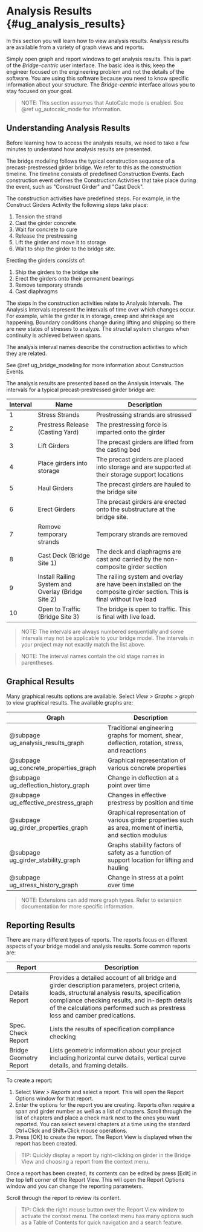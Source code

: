 Analysis Results {#ug_analysis_results}
==============================================
In this section you will learn how to view analysis results. Analysis results are available from a variety of graph views and reports. 

Simply open graph and report windows to get analysis results. This is part of the _Bridge-centric_ user interface. The basic idea is this; keep the engineer focused on the engineering problem and not the details of the software. You are using this software because you need to know specific information about your structure. The _Bridge-centric_ interface allows you to stay focused on your goal.

> NOTE: This section assumes that AutoCalc mode is enabled. See @ref ug_autocalc_mode for information.

Understanding Analysis Results
------------------------------
Before learning how to access the analysis results, we need to take a few minutes to understand how analysis results are presented. 

The bridge modeling follows the typical construction sequence of a precast-prestressed girder bridge. We refer to this as the construction timeline. The timeline consists of predefined Construction Events. Each construction event defines the Construction Activities that take place during the event, such as "Construct Girder" and "Cast Deck".

The construction activities have predefined steps. For example, in the Construct Girders Activity the following steps take place:
1. Tension the strand
2. Cast the girder concrete
3. Wait for concrete to cure
4. Release the prestressing
5. Lift the girder and move it to storage
6. Wait to ship the girder to the bridge site.

Erecting the girders consists of:
1. Ship the girders to the bridge site
2. Erect the girders onto their permanent bearings
3. Remove temporary strands
4. Cast diaphragms

The steps in the construction activities relate to Analysis Intervals. The Analysis Intervals represent the intervals of time over which changes occur. For example, while the girder is in storage, creep and shrinkage are happening. Boundary conditions change during lifting and shipping so there are new states of stresses to analyze. The structal system changes when continuity is achieved between spans.

The analysis interval names describe the construction activities to which they are related. 

See @ref ug_bridge_modeling for more information about Construction Events.

The analysis results are presented based on the Analysis Intervals. The intervals for a typical precast-prestressed girder bridge are:

Interval | Name | Description
---------|------|-------------
1        | Stress Strands | Prestressing strands are stressed 
2        | Prestress Release (Casting Yard) | The prestressing force is imparted onto the girder
3        | Lift Girders | The precast girders are lifted from the casting bed
4        | Place girders into storage | The precast girders are placed into storage and are supported at their storage support locations
5        | Haul Girders | The precast girders are hauled to the bridge site
6        | Erect Girders | The precast girders are erected onto the substructure at the bridge site.
7        | Remove temporary strands | Temporary strands are removed
8        | Cast Deck (Bridge Site 1) | The deck and diaphragms are cast and carried by the non-composite girder section
9        | Install Railing System and Overlay (Bridge Site 2) | The railing system and overlay are have been installed on the composite girder section. This is final without live load
10       | Open to Traffic (Bridge Site 3) | The bridge is open to traffic. This is final with live load.

> NOTE: The intervals are always numbered sequentially and some intervals may not be applicable to your bridge model. The intervals in your project may not exactly match the list above.

> NOTE: The interval names contain the old stage names in parentheses.
 
Graphical Results
-----------------
Many graphical results options are available. Select *View > Graphs > graph* to view graphical results. The available graphs are:

Graph | Description
-----------|------------
@subpage ug_analysis_results_graph | Traditional engineering graphs for moment, shear, deflection, rotation, stress, and reactions
@subpage ug_concrete_properties_graph | Graphical representation of various concrete properties
@subpage ug_deflection_history_graph | Change in deflection at a point over time
@subpage ug_effective_prestress_graph | Changes in effective prestress by position and time
@subpage ug_girder_properties_graph | Graphical representation of various girder properties such as area, moment of inertia, and section modulus
@subpage ug_girder_stability_graph | Graphs stability factors of safety as a function of support location for lifting and hauling
@subpage ug_stress_history_graph | Change in stress at a point over time

> NOTE: Extensions can add more graph types. Refer to extension documentation for more specific information.

Reporting Results
------------------
There are many different types of reports. The reports focus on different aspects of your bridge model and analysis results.
Some common reports are:

Report | Description
-------|------------
Details Report | Provides a detailed account of all bridge and girder description parameters, project criteria, loads, structural analysis results, specification compliance checking results, and in-depth details of the calculations performed such as prestress loss and camber predications.
Spec. Check Report | Lists the results of specification compliance checking
Bridge Geometry Report | Lists geometric information about your project including horizontal curve details, vertical curve details, and framing details.

To create a report:
1. Select *View > Reports* and select a report. This will open the Report Options window for that report. 
2. Enter the options for the report you are creating. Reports often require a span and girder number as well as a list of chapters. Scroll through the list of chapters and place a check mark next to the ones you want reported. You can select several chapters at a time using the standard Ctrl+Click and Shift+Click mouse operations.
3. Press [OK] to create the report. The Report View is displayed when the report has been created.

> TIP: Quickly display a report by right-clicking on girder in the Bridge View and choosing a report from the context menu.

Once a report has been created, its contents can be edited by press [Edit] in the top left corner of the Report View. This will open the Report Options window and you can change the reporting parameters.

Scroll through the report to review its content.

> TIP: Click the right mouse button over the Report View window to activate the context menu. The context menu has many options such as a Table of Contents for quick navigation and a search feature.
